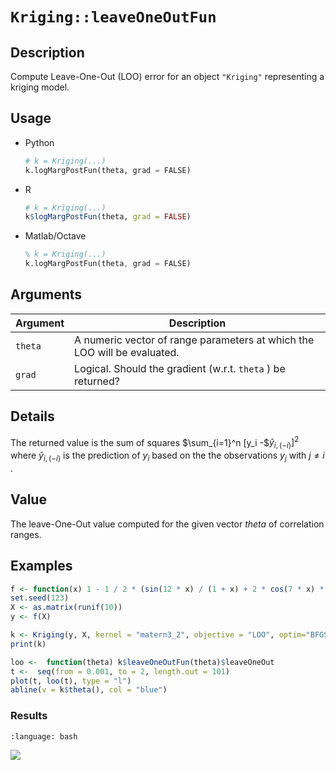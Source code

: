 # `Kriging::leaveOneOutFun`

## Description

Compute Leave-One-Out (LOO) error for an object
 `"Kriging"` representing a kriging model.


## Usage

* Python
    ```python
    # k = Kriging(...)
    k.logMargPostFun(theta, grad = FALSE)
    ```
* R
    ```r
    # k = Kriging(...)
    k$logMargPostFun(theta, grad = FALSE)
    ```
* Matlab/Octave
    ```octave
    % k = Kriging(...)
    k.logMargPostFun(theta, grad = FALSE)
    ```


## Arguments

Argument      |Description
------------- |----------------
`theta`     |     A numeric vector of range parameters at which the LOO will be evaluated.
`grad`     |     Logical. Should the gradient (w.r.t. `theta` ) be returned?


## Details

The returned value is the sum of squares $\sum_{i=1}^n [y_i -$$\hat{y}_{i,(-i)}]^2$ where $\hat{y}_{i,(-i)}$ is the
 prediction of $y_i$ based on the the observations $y_j$ 
 with $j \neq i$ .


## Value

The leave-One-Out value computed for the given vector
  $theta$ of correlation ranges.


## Examples

```r
f <- function(x) 1 - 1 / 2 * (sin(12 * x) / (1 + x) + 2 * cos(7 * x) * x^5 + 0.7)
set.seed(123)
X <- as.matrix(runif(10))
y <- f(X)

k <- Kriging(y, X, kernel = "matern3_2", objective = "LOO", optim="BFGS")
print(k)

loo <-  function(theta) k$leaveOneOutFun(theta)$leaveOneOut
t <-  seq(from = 0.001, to = 2, length.out = 101)
plot(t, loo(t), type = "l")
abline(v = k$theta(), col = "blue")
```

### Results
```{literalinclude} ../functions/exmaples/leaveOneOutFun.Kriging.md.Rout
:language: bash
```
![](../functions/exmaples/leaveOneOutFun.Kriging.md.png)




